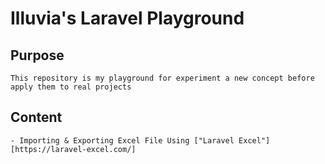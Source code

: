 # Illuvia's Laravel Playground

## Purpose
    This repository is my playground for experiment a new concept before apply them to real projects

## Content
    - Importing & Exporting Excel File Using ["Laravel Excel"][https://laravel-excel.com/]
